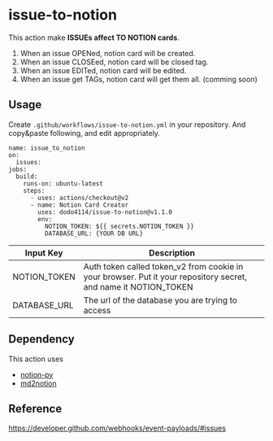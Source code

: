 # issue-to-notion
This action make **ISSUEs affect TO NOTION cards**.
1. When an issue OPENed, notion card will be created.
2. When an issue CLOSEed, notion card will be closed tag.
3. When an issue EDITed, notion card will be edited.
4. When an issue get TAGs, notion card will get them all. (comming soon)

## Usage

Create `.github/workflows/issue-to-notion.yml` in your repository.
And copy&paste following, and edit appropriately.

```
name: issue_to_notion
on:
  issues:
jobs:
  build:
    runs-on: ubuntu-latest
    steps:
      - uses: actions/checkout@v2
      - name: Notion Card Creator
        uses: dodo4114/issue-to-notion@v1.1.0
        env:
          NOTION_TOKEN: ${{ secrets.NOTION_TOKEN }}
          DATABASE_URL: {YOUR DB URL}
```

| Input Key | Description |
|-------|-------|
| NOTION_TOKEN | Auth token called token_v2 from cookie in your browser. Put it your repository secret, and name it NOTION_TOKEN |
| DATABASE_URL | The url of the database you are trying to access |





## Dependency 
This action uses  
+ [notion-py](https://github.com/jamalex/notion-py)   
+ [md2notion](https://github.com/Cobertos/md2notion)

## Reference
https://developer.github.com/webhooks/event-payloads/#issues
